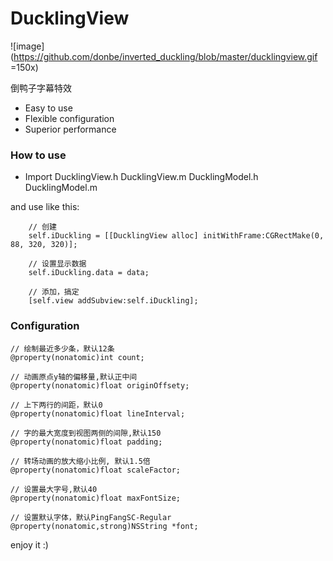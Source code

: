 # DucklingView

![image](https://github.com/donbe/inverted_duckling/blob/master/ducklingview.gif =150x)

倒鸭子字幕特效

 * Easy to use
 * Flexible configuration
 * Superior performance
 

### How to use

 * Import DucklingView.h DucklingView.m DucklingModel.h DucklingModel.m
 
 and use like this:
```
    // 创建
    self.iDuckling = [[DucklingView alloc] initWithFrame:CGRectMake(0, 88, 320, 320)];
 
    // 设置显示数据
    self.iDuckling.data = data;
    
    // 添加，搞定
    [self.view addSubview:self.iDuckling];

```

### Configuration
```
// 绘制最近多少条，默认12条
@property(nonatomic)int count;

// 动画原点y轴的偏移量,默认正中间
@property(nonatomic)float originOffsety;

// 上下两行的间距，默认0
@property(nonatomic)float lineInterval;

// 字的最大宽度到视图两侧的间隙,默认150
@property(nonatomic)float padding;

// 转场动画的放大缩小比例, 默认1.5倍
@property(nonatomic)float scaleFactor;

// 设置最大字号,默认40
@property(nonatomic)float maxFontSize;

// 设置默认字体，默认PingFangSC-Regular
@property(nonatomic,strong)NSString *font;
```


enjoy it :)
